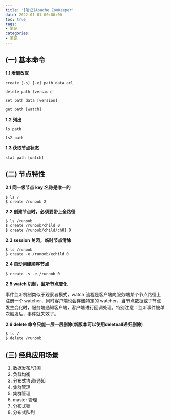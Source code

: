 ```yaml
---
title: '[笔记]Apache ZooKeeper'
date: 2022-01-01 00:00:00
toc: true
tags:
- 笔记
categories:
- 笔记
---
```


## (一) 基本命令

**1.1 增删改查**

```
create [-s] [-e] path data acl

delete path [version]

set path data [version]

get path [watch]
```

**1.2 列出**

```
ls path

ls2 path
```

**1.3 获取节点状态**

```
stat path [watch]
```

## (二) 节点特性

**2.1 同一级节点 key 名称是唯一的**

```
$ ls /
$ create /runoob 2
```

**2.2 创建节点时，必须要带上全路径**

```
$ ls /runoob
$ create /runoob/child 0
$ create /runoob/child/ch01 0
```

**2.3 session 关闭，临时节点清除**

```
$ ls /runoob
$ create -e /runoob/echild 0
```

**2.4 自动创建顺序节点**

```
$ create -s -e /runoob 0
```

**2.5 watch 机制，监听节点变化**

事件监听机制类似于观察者模式，watch 流程是客户端向服务端某个节点路径上注册一个 watcher，同时客户端也会存储特定的 watcher，当节点数据或子节点发生变化时，服务端通知客户端，客户端进行回调处理。特别注意：监听事件被单次触发后，事件就失效了。

**2.6 delete 命令只能一层一层删除(新版本可以使用deleteall递归删除)**

```
$ ls /
$ delete /runoob
```

## (三) 经典应用场景

1. 数据发布/订阅
2. 负载均衡
3. 分布式协调/通知
4. 集群管理
5. 集群管理
6. master 管理
7. 分布式锁
8. 分布式队列
